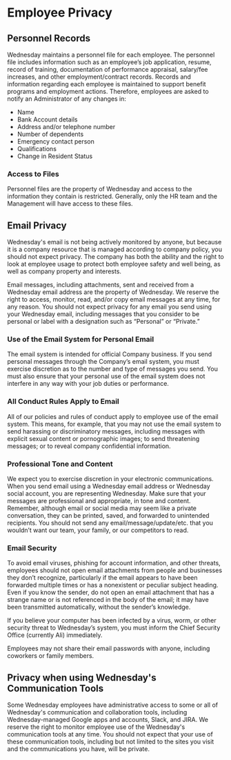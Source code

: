 # Employee Privacy

## Personnel Records

Wednesday maintains a personnel file for each employee. The personnel file includes information such as an employee’s job application, resume, record of training, documentation of performance appraisal, salary/fee increases, and other employment/contract records. Records and information regarding each employee is maintained to support benefit programs and employment actions. Therefore, employees are asked to notify an Administrator of any changes in:

* Name
* Bank Account details
* Address and/or telephone number
* Number of dependents
* Emergency contact person
* Qualifications
* Change in Resident Status

### Access to Files

Personnel files are the property of Wednesday and access to the information they contain is restricted. Generally, only the HR team and the Management will have access to these files.

## Email Privacy

Wednesday's email is not being actively monitored by anyone, but because it is a company resource that is managed according to company policy, you should not expect privacy. The company has both the ability and the right to look at employee usage to protect both employee safety and well being, as well as company property and interests.

Email messages, including attachments, sent and received from a Wednesday email address are the property of Wednesday. We reserve the right to access, monitor, read, and/or copy email messages at any time, for any reason. You should not expect privacy for any email you send using your Wednesday email, including messages that you consider to be personal or label with a designation such as “Personal” or “Private.”

### Use of the Email System for Personal Email

The email system is intended for official Company business. If you send personal messages through the Company’s email system, you must exercise discretion as to the number and type of messages you send. You must also ensure that your personal use of the email system does not interfere in any way with your job duties or performance.

### All Conduct Rules Apply to Email

All of our policies and rules of conduct apply to employee use of the email system. This means, for example, that you may not use the email system to send harassing or discriminatory messages, including messages with explicit sexual content or pornographic images; to send threatening messages; or to reveal company confidential information.

### Professional Tone and Content

We expect you to exercise discretion in your electronic communications. When you send email using a Wednesday email address or Wednesday social account, you are representing Wednesday. Make sure that your messages are professional and appropriate, in tone and content. Remember, although email or social media may seem like a private conversation, they can be printed, saved, and forwarded to unintended recipients. You should not send any email/message/update/etc. that you wouldn’t want our team, your family, or our competitors to read.

### Email Security

To avoid email viruses, phishing for account information, and other threats, employees should not open email attachments from people and businesses they don’t recognize, particularly if the email appears to have been forwarded multiple times or has a nonexistent or peculiar subject heading. Even if you know the sender, do not open an email attachment that has a strange name or is not referenced in the body of the email; it may have been transmitted automatically, without the sender’s knowledge.

If you believe your computer has been infected by a virus, worm, or other security threat to Wednesday’s system, you must inform the Chief Security Office \(currently Ali\) immediately.

Employees may not share their email passwords with anyone, including coworkers or family members.

## Privacy when using Wednesday's Communication Tools

Some Wednesday employees have administrative access to some or all of Wednesday's communication and collaboration tools, including Wednesday-managed Google apps and accounts, Slack, and JIRA. We reserve the right to monitor employee use of the Wednesday's communication tools at any time. You should not expect that your use of these communication tools, including but not limited to the sites you visit and the communications you have, will be private.

